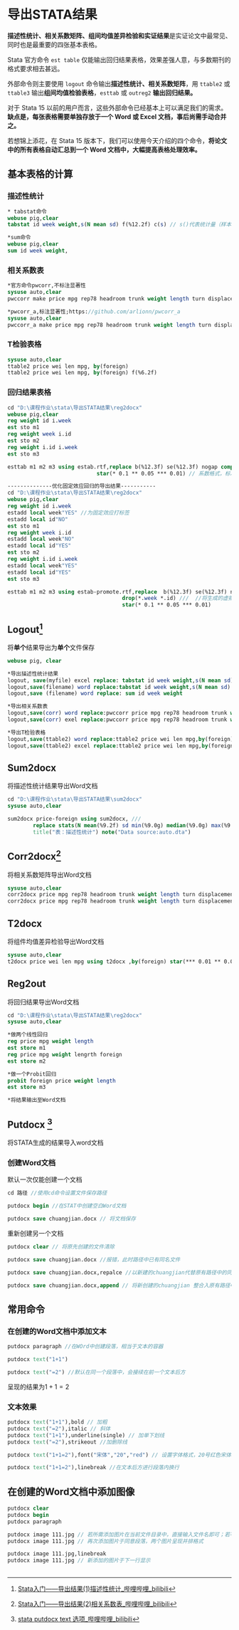 # 导出STATA结果

**描述性统计、相关系数矩阵、组间均值差异检验和实证结果**是实证论文中最常见、同时也是最重要的四张基本表格。

Stata 官方命令 `est table` 仅能输出回归结果表格，效果差强人意，与多数期刊的格式要求相去甚远。

外部命令则主要使用 `logout` 命令输出**描述性统计、相关系数矩阵**，用 `ttable2` 或 `ttable3` 输出**组间均值检验表格**，`esttab` 或 `outreg2` **输出回归结果。**

对于 Stata 15 以前的用户而言，这些外部命令已经基本上可以满足我们的需求。**缺点是，每张表格需要单独存放于一个 Word 或 Excel 文档，事后尚需手动合并之。**

若想锦上添花，在 Stata 15 版本下，我们可以使用今天介绍的四个命令，**将论文中的所有表格自动汇总到一个 Word 文档中，大幅提高表格处理效率。**



## 基本表格的计算

### 描述性统计

```stata
* tabstat命令
webuse pig,clear
tabstat id week weight,s(N mean sd) f(%12.2f) c(s) // s()代表统计量（样本容量，均值，标准差等···；f()——format，设置格式; c()——column，以c(s)以统计量作为列

*sum命令
webuse pig,clear
sum id week weight,
```



### 相关系数表

``` stata
*官方命令pwcorr,不标注显著性
sysuse auto,clear
pwccorr make price mpg rep78 headroom trunk weight length turn displacement

*pwcorr_a,标注显著性;https://github.com/arlionn/pwcorr_a
sysuse auto,clear
pwccorr_a make price mpg rep78 headroom trunk weight length turn displacement
```



### T检验表格

```stata
sysuse auto,clear
ttable2 price wei len mpg, by(foreign)
ttable2 price wei len mpg, by(foreign) f(%6.2f)
```

### 回归结果表格

``` stata
cd "D:\课程作业\stata\导出STATA结果\reg2docx"
webuse pig,clear
reg weight id i.week
est sto m1
reg weight week i.id
est sto m2
reg weight i.id i.week
est sto m3

esttab m1 m2 m3 using estab.rtf,replace b(%12.3f) se(%12.3f) nogap compress s(N r2 ar2) ///
							star(* 0.1 ** 0.05 *** 0.01) // 系数格式，标准误格式 行间无空行压缩，显示N R2 AR2，显著性

--------------优化固定效应回归的导出结果-----------
cd "D:\课程作业\stata\导出STATA结果\reg2docx"
webuse pig,clear
reg weight id i.week
estadd local week"YES" //为固定效应打标签
estadd local id"NO"
est sto m1
reg weight week i.id
estadd local week"NO"
estadd local id"YES"
est sto m2
reg weight i.id i.week
estadd local week"YES"
estadd local id"YES"
est sto m3

esttab m1 m2 m3 using estab-promote.rtf,replace  b(%12.3f) se(%12.3f) nogap compress s(N r2 ar2) ///
									drop(*.week *.id) ///  //将生成的虚拟变量丢弃
									star(* 0.1 ** 0.05 *** 0.01) 
```



## Logout[^1]

将**单个**结果导出为**单个**文件保存

``` stata
webuse pig, clear

*导出描述性统计结果
logout, save(myfile) excel replace: tabstat id week weight,s(N mean sd) f(%12.2f) c(s) //导出为excel格式，我的电脑用不用了不知原因
logout,save(filename) word replace:tabstat id week weight,s(N mean sd) f(%12.2f) c(s) //导出为word格式
logout,save (filename) word replace: sum id week weight

*导出相关系数表
logout,save(corr) word replace:pwccorr price mpg rep78 headroom trunk weight length turn displacement
logout,save(corr) exel replace:pwccorr price mpg rep78 headroom trunk weight length turn displacement

*导出T检验表格
logout,save(ttable2) word replace:ttable2 price wei len mpg,by(foreign)
logout,save(ttable2) excel replace:ttable2 price wei len mpg,by(foreign)
```



## Sum2docx

将描述性统计结果导出Word文档

```stata
cd "D:\课程作业\stata\导出STATA结果\sum2docx"
sysuse auto,clear

sum2docx price-foreign using sum2docx, ///
		replace stats(N mean(%9.2f) sd min(%9.0g) median(%9.0g) max(%9.0g)) ///
		title("表：描述性统计") note("Data source:auto.dta")
```



## Corr2docx[^2]

将相关系数矩阵导出Word文档

```stata
sysuse auto,clear
corr2docx price mpg rep78 headroom trunk weight length turn displacement using corr2  //基础版，默认格式导出
corr2docx price mpg rep78 headroom trunk weight length turn displacement using corr2  ,star(*** 0.01 ** 0.05 * 0.1) fmt(%4.2f) title("表1：相关系数矩阵")  //设定显著性表示，格式，表名
```



## T2docx

将组件均值差异检验导出Word文档

```stata
sysuse auto,clear
t2docx price wei len mpg using t2docx ,by(foreign) star(*** 0.01 ** 0.05 *0.1) fmt(%4.2f) title("表：T检验")
```



## Reg2out

将回归结果导出Word文档

```stata
cd "D:\课程作业\stata\导出STATA结果\reg2docx"
sysuse auto,clear

*做两个线性回归
reg price mpg weight length
est store m1
reg price mpg weight lengrth foreign
est store m2

*做一个Probit回归
probit foreign price weight length
est store m3

*将结果输出至Word文档
```



## Putdocx [^10]

将STATA生成的结果导入word文档



### 创建Word文档

默认一次仅能创建一个文档

```stata
cd 路径 //使用cd命令设置文件保存路径

putdocx begin //在STAT中创建空白Word文档

putdocx save chuangjian.docx // 将文档保存
```

重新创建另一个文档

```stata
putdocx clear // 将原先创建的文件清除

putdocx save chuangjian.docx //报错，此时路径中已有同名文件

putdocx save chuangjian.docx,repalce //以新建的chuangjian代替原有路径中的同名文件

putdocx save chuangjian.docx,append // 将新创建的chuangjian 整合入原有路径中的同名文件
```



##  常用命令



### 在创建的Word文档中添加文本

```stata
putdocx paragraph //在WOrd中创建段落，相当于文本的容器

putdocx text("1+1")

putdocx text("=2") //默认在同一个段落中，会接续在前一个文本后方
```

呈现的结果为$1+1=2$



### 文本效果

```stata
putdocx text("1+1"),bold // 加粗
putdocx text("=2"),italic // 斜体
putdocx text("1+1"),underline(single) // 加单下划线
putdocx text("=2"),strikeout //加删除线

putdocx text("1+1=2"),font("宋体","20","red") // 设置字体格式，20号红色宋体

putdocx text("1+1=2"),linebreak //在文本后方进行段落内换行
```



## 在创建的Word文档中添加图像

```stata
putdocx clear
putdocx begin
putdocx paragraph

putdocx image 111.jpg // 若所需添加图片在当前文件目录中，直接输入文件名即可；若不在则需使用绝对路径
putdocx image 111.jpg // 再次添加图片于同意段落，两个图片呈现并排格式

putdocx image 111.jpg,linebreak 
putdocx image 111.jpg // 新添加的图片于下一行显示
```



## 

[^1]:[Stata入门——导出结果(1)描述性统计_哔哩哔哩_bilibili](https://www.bilibili.com/video/BV1E7411N7Vi/?spm_id_from=333.999.0.0&vd_source=ad8704328d18372fc83eff36c660ecb6)
[^2]:[Stata入门——导出结果(2)相关系数表_哔哩哔哩_bilibili](https://www.bilibili.com/video/BV13E411H7td/?spm_id_from=333.999.0.0)
[^10]:[stata putdocx text 选项_哔哩哔哩_bilibili](https://www.bilibili.com/video/BV1sw411h7cb/?spm_id_from=pageDriver&vd_source=ad8704328d18372fc83eff36c660ecb6)











